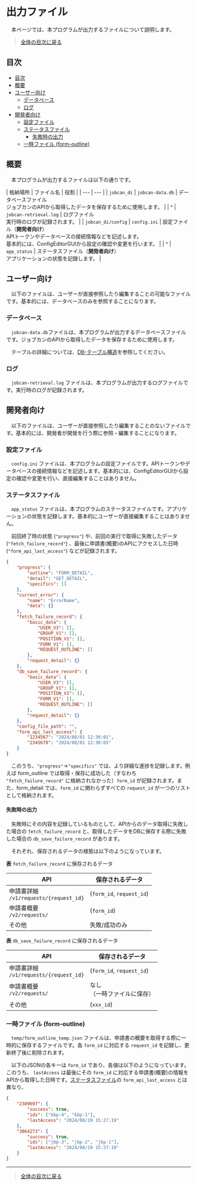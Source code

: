 # 出力ファイル

　本ページでは、本プログラムが出力するファイルについて説明します。

> [全体の目次に戻る](../README.md)


## 目次

- [目次](#目次)
- [概要](#概要)
- [ユーザー向け](#ユーザー向け)
  - [データベース](#データベース)
  - [ログ](#ログ)
- [開発者向け](#開発者向け)
  - [設定ファイル](#設定ファイル)
  - [ステータスファイル](#ステータスファイル)
    - [失敗時の出力](#失敗時の出力)
  - [一時ファイル (form-outline)](#一時ファイル-form-outline)

## 概要

　本プログラムが出力するファイルは以下の通りです。

| 格納場所 | ファイル名 | 役割 |
| --- | --- |
| `jobcan_di` | `jobcan-data.db` | データベースファイル<br> ジョブカンのAPIから取得したデータを保存するために使用します。 |
| ^ | `jobcan-retrieval.log` | ログファイル<br> 実行時のログが記録されます。 |
| `jobcan_di/config` | `config.ini` | 設定ファイル（**開発者向け**）<br> APIトークンやデータベースの接続情報などを記述します。<br>基本的には、ConfigEditorGUIから設定の確認や変更を行います。 |
| ^ | `app_status` | ステータスファイル（**開発者向け**）<br> アプリケーションの状態を記録します。 |

## ユーザー向け

　以下のファイルは、ユーザーが直接参照したり編集することの可能なファイルです。基本的には、データベースのみを参照することになります。

### データベース

　`jobcan-data.db`ファイルは、本プログラムが出力するデータベースファイルです。ジョブカンのAPIから取得したデータを保存するために使用します。

　テーブルの詳細については、[DB-テーブル構造](DB-テーブル構造.md)を参照してください。

### ログ

　`jobcan-retrieval.log` ファイルは、本プログラムが出力するログファイルです。実行時のログが記録されます。

## 開発者向け

　以下のファイルは、ユーザーが直接参照したり編集することのないファイルです。基本的には、開発者が開発を行う際に参照・編集することになります。

### 設定ファイル

　`config.ini` ファイルは、本プログラムの設定ファイルです。APIトークンやデータベースの接続情報などを記述します。基本的には、ConfigEditorGUIから設定の確認や変更を行い、直接編集することはありません。

### ステータスファイル

　`app_status` ファイルは、本プログラムのステータスファイルです。アプリケーションの状態を記録します。基本的にユーザーが直接編集することはありません。

　前回終了時の状態 (`"progress"`) や、前回の実行で取得に失敗したデータ (`"fetch_failure_record"`) 、最後に申請書(概要)のAPIにアクセスした日時 (`"form_api_last_access"`) などが記録されます。

```json
{
    "progress": {
        "outline": "FORM_DETAIL",
        "detail": "GET_DETAIL",
        "specifics": []
    },
    "current_error": {
        "name": "ErrorName",
        "data": {}
    },
    "fetch_failure_record": {
        "basic_data": {
            "USER_V3": [],
            "GROUP_V1": [],
            "POSITION_V1": [],
            "FORM_V1": [],
            "REQUEST_OUTLINE": []
        },
        "request_detail": {}
    },
    "db_save_failure_record": {
        "basic_data": {
            "USER_V3": [],
            "GROUP_V1": [],
            "POSITION_V1": [],
            "FORM_V1": [],
            "REQUEST_OUTLINE": []
        },
        "request_detail": {}
    },
    "config_file_path": "",
    "form_api_last_access": {
        "1234567": "2024/08/01 12:30:01",
        "2345678": "2024/08/01 12:30:03"
    }
}
```

　このうち、`"progress"`→`"specifics"` では、より詳細な進捗を記録します。例えば form_outline では取得・保存に成功した（すなわち `"fetch_failure_record"` に格納されなかった）`form_id` が記録されます。また、form_detail では、`form_id` に関わらずすべての `request_id` が一つのリストとして格納されます。

#### 失敗時の出力

　失敗時にその内容を記録しているものとして、APIからのデータ取得に失敗した場合の `fetch_failure_record` と、取得したデータをDBに保存する際に失敗した場合の `db_save_failure_record` があります。

　それぞれ、保存されるデータの様態は以下のようになっています。

**表** `fetch_failure_record` に保存されるデータ

| API | 保存されるデータ |
| --- | --- |
| 申請書詳細<br>`/v1/requests/{request_id}` | (`form_id`, `request_id`) |
| 申請書概要<br>`/v2/requests/` | (`form_id`) |
| その他 | 失敗/成功のみ |

**表** `db_save_failure_record` に保存されるデータ

| API | 保存されるデータ |
| --- | --- |
| 申請書詳細<br>`/v1/requests/{request_id}` | (`form_id`, `request_id`) |
| 申請書概要<br>`/v2/requests/` | なし<br>（一時ファイルに保存） |
| その他 | (`xxx_id`) |

### 一時ファイル (form-outline)

　`temp/form_outline_temp.json` ファイルは、申請書の概要を取得する際に一時的に保存するファイルです。各 `form_id` に対応する `request_id` を記録し、更新終了後に削除されます。

　以下のJSONの各キーは `form_id` であり、各値は以下のようになっています。このうち、 `lastAccess` は最後にその `form_id` に対応する申請書(概要)の情報をAPIから取得した日時です。[ステータスファイル](#ステータスファイル)の `form_api_last_access` とは異なり、

```json
{
    "2389697": {
        "success": true,
        "ids": ["kbp-4", "kbp-1"],
        "lastAccess": "2024/08/19 15:27:19"
    },
    "3864273": {
        "success": true,
        "ids": ["jbp-3", "jbp-2", "jbp-1"],
        "lastAccess": "2024/08/19 15:27:19"
    }
}
```

---

> [全体の目次に戻る](../README.md)

